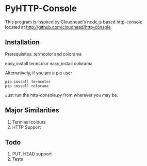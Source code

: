PyHTTP-Console
==============

This program is inspired by Cloudhead's node.js based http-console
located at http://github.com/cloudhead/http-console

Installation
------------

Prerequisites: termcolor and colorama

   easy_install termcolor
   easy_install colorama

Alternatively, if you are a pip user

    pip install termcolor
    pip install colorama

Just run the http-console.py from wherever you may be.


Major Similarities
------------------

1. Terminal colours
1. HTTP Support

Todo
----

1. PUT, HEAD support
1. Tests


